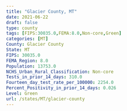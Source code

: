 ```yaml
---
title: "Glacier County, MT"
date: 2021-06-22
draft: false
type: county
tags: [FIPS:30035.0,FEMA:8.0,Non-core,Green]
categories: [MT]
County: Glacier County
State: MT
FIPS: 30035.0
FEMA_Region: 8.0
Population: 13753.0
NCHS_Urban_Rural_Classification: Non-core
Tests_in_prior_14_days: 310.0
Fourteen_day_test_rate_per_100000: 2254.0
Percent_Positivity_in_prior_14_days: 0.026
Level: Green
url: /states/MT/glacier-county
---
```



